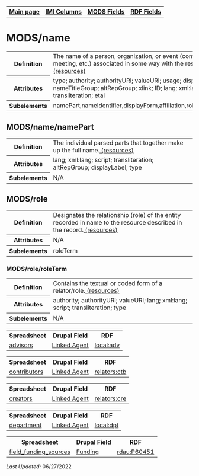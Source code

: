 <!DOCTYPE html>
<html>

<body>
<table style="width:100%">
  <tr>
    <th><a href="index.md">Main page</a></th>
	<th><a href="IMI.md">IMI Columns</a></th>
    <th><a href="MODS.md">MODS Fields</a></th>
    <th><a href="RDF.md">RDF Fields</a></th>
  </tr>
</table>

<h1>MODS/name</h1>
<table>
<tr>
	<th>Definition</th>
	<td>The name of a person, organization, or event (conference, meeting, etc.) associated in some way with the resource <a href="https://www.loc.gov/standards/mods/userguide/name.html"> (resources)<a/></td>
</tr>
<tr>
	<th>Attributes</th>
	<td>type; authority; authorityURI; valueURI; usage; displayLabel; nameTitleGroup; altRepGroup; xlink; ID; lang; xml:lang; script; transliteration; etal</td>
</tr>
<tr>
	<th>Subelements</th>
	<td>namePart,nameIdentifier,displayForm,affiliation,role,description</td>
</tr>
</table>
<h2>MODS/name/namePart</h2>
<table>
<tr>
	<th>Definition</th>
	<td>The individual parsed parts that together make up the full name.<a href="https://www.loc.gov/standards/mods/userguide/name.html#namepart"> (resources)<a/></td>
</tr>
<tr>
	<th>Attributes</th>
	<td>lang; xml:lang; script; transliteration; altRepGroup; displayLabel; type</td>
</tr>
<tr>
	<th>Subelements</th>
	<td>N/A</td>
</tr>
</table>
<h2>MODS/role</h2>
<table>
<tr>
	<th>Definition</th>
	<td>Designates the relationship (role) of the entity recorded in name to the resource described in the record.<a href="https://www.loc.gov/standards/mods/userguide/name.html#role"> (resources)<a/></td>
</tr>
<tr>
	<th>Attributes</th>
	<td>N/A</td>
</tr>
<tr>
	<th>Subelements</th>
	<td>roleTerm</td>
</tr>
</table>
<h3>MODS/role/roleTerm</h3>
<table>
<tr>
	<th>Definition</th>
	<td>Contains the textual or coded form of a relator/role.<a href="https://www.loc.gov/standards/mods/userguide/name.html#roleterm"> (resources)<a/></td>
</tr>
<tr>
	<th>Attributes</th>
	<td>authority; authorityURI; valueURI; lang; xml:lang; script; transliteration; type</td>
</tr>
<tr>
	<th>Subelements</th>
	<td>N/A</td>
</tr>
</table>
<table>
	<tr>
		<th>Spreadsheet</th>
		<th>Drupal Field</th>
		<th>RDF</th>
	</tr>
	<tr>
		<td><a href="advisor.md">advisors</a></td>
		<td><a href="DrupalFields.md#Linked-Agent">Linked Agent</a></td>
		<td><a href="rdf.relators.md#localadv">local:adv</a></td>
	</tr>
</table>
	<table>
	<tr>
		<th>Spreadsheet</th>
		<th>Drupal Field</th>
		<th>RDF</th>
	</tr>
	<tr>
		<td><a href="contributors.md">contributors</a></td> 
		<td><a href="DrupalFields.md#Linked-Agent">Linked Agent</a></td>
		<td><a href="rdf.relators.md#relatorsctb">relators:ctb</a></td>
	</tr>
</table>
	<table>
	<tr>
		<th>Spreadsheet</th>
		<th>Drupal Field</th>
		<th>RDF</th>
	</tr>
	<tr>
		<td><a href="creators.md">creators</a></td>
		<td><a href="DrupalFields.md#Linked-Agent">Linked Agent</a></td>
		<td><a href="rdf.relators.md#relatorscre">relators:cre</a></td>
	</tr>
</table>
	<table>
	<tr>
		<th>Spreadsheet</th>
		<th>Drupal Field</th>
		<th>RDF</th>
	</tr>
	<tr>
		<td><a href="department.md">department</a></td>
		<td><a href="DrupalFields.md#Linked-Agent">Linked Agent</a></td>
		<td><a href="rdf.relators.md#localdpt">local:dpt</a></td>
	</tr>
</table>
	<table>
	<tr>
		<th>Spreadsheet</th>
		<th>Drupal Field</th>
		<th>RDF</th>
	</tr>
	<tr>
		<td><a href="field_funding_sources.md">field_funding_sources</a></td>
		<td><a href="DrupalFields.md#Funding">Funding</a></td>	
		<td><a href="rdf.rdau.p60451.md">rdau:P60451</a></td>
	</tr>
</table>
<p><i>Last Updated: </i>06/27/2022</p>
</body>
</html>

